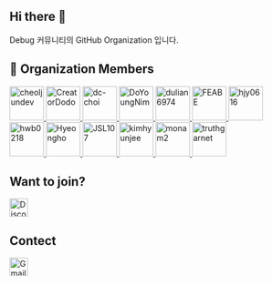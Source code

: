 
  ## Hi there 👋

  <!--

  **Here are some ideas to get you started:**

  🙋‍♀️ A short introduction - what is your organization all about?
  🌈 Contribution guidelines - how can the community get involved?
  👩‍💻 Useful resources - where can the community find your docs? Is there anything else the community should know?
  🍿 Fun facts - what does your team eat for breakfast?
  🧙 Remember, you can do mighty things with the power of [Markdown](https://docs.github.com/github/writing-on-github/getting-started-with-writing-and-formatting-on-github/basic-writing-and-formatting-syntax)
  -->
  Debug 커뮤니티의 GitHub Organization 입니다.

  ## 👥 Organization Members
  <a href="https://github.com/cheoljundev">
        <img src="https://avatars.githubusercontent.com/u/165401039?v=4" width="60" alt="cheoljundev" />
      </a>
<a href="https://github.com/CreatorDodo">
        <img src="https://avatars.githubusercontent.com/u/112838087?v=4" width="60" alt="CreatorDodo" />
      </a>
<a href="https://github.com/dc-choi">
        <img src="https://avatars.githubusercontent.com/u/57163578?v=4" width="60" alt="dc-choi" />
      </a>
<a href="https://github.com/DoYoungNim">
        <img src="https://avatars.githubusercontent.com/u/150527840?v=4" width="60" alt="DoYoungNim" />
      </a>
<a href="https://github.com/dulian6974">
        <img src="https://avatars.githubusercontent.com/u/213153586?v=4" width="60" alt="dulian6974" />
      </a>
<a href="https://github.com/FEABE">
        <img src="https://avatars.githubusercontent.com/u/119119517?v=4" width="60" alt="FEABE" />
      </a>
<a href="https://github.com/hjy0616">
        <img src="https://avatars.githubusercontent.com/u/105771997?v=4" width="60" alt="hjy0616" />
      </a>
<a href="https://github.com/hwb0218">
        <img src="https://avatars.githubusercontent.com/u/52212226?v=4" width="60" alt="hwb0218" />
      </a>
<a href="https://github.com/Hyeongho">
        <img src="https://avatars.githubusercontent.com/u/26238393?v=4" width="60" alt="Hyeongho" />
      </a>
<a href="https://github.com/JSL107">
        <img src="https://avatars.githubusercontent.com/u/95362504?v=4" width="60" alt="JSL107" />
      </a>
<a href="https://github.com/kimhyunjee">
        <img src="https://avatars.githubusercontent.com/u/107829027?v=4" width="60" alt="kimhyunjee" />
      </a>
<a href="https://github.com/monam2">
        <img src="https://avatars.githubusercontent.com/u/138136517?v=4" width="60" alt="monam2" />
      </a>
<a href="https://github.com/truthgarnet">
        <img src="https://avatars.githubusercontent.com/u/57488270?v=4" width="60" alt="truthgarnet" />
      </a>

  ## Want to join?
  <a href="https://discord.gg/7sAYdbff">
    <img src="https://skillicons.dev/icons?i=discord" width="32" height="32" alt="Discord"/>
  </a>

  ## Contect
  <a href="mailto:debug331@gmail.com">
    <img src="https://upload.wikimedia.org/wikipedia/commons/4/4e/Gmail_Icon.png" width="32" height="32" alt="Gmail"/>
  </a>
  